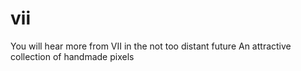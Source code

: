 # vii
You will hear more from VII in the not too distant future An attractive collection of handmade pixels

